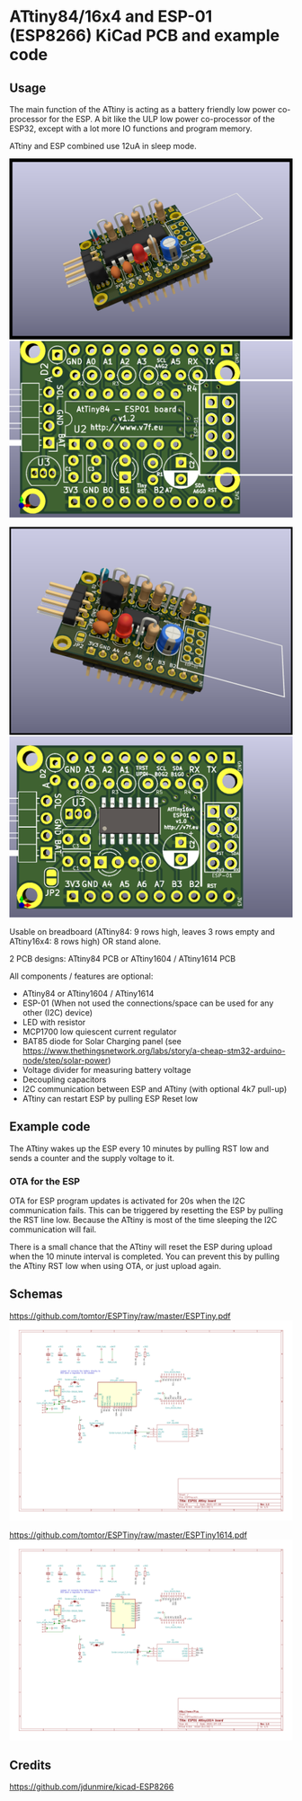 # ATtiny84/16x4 and ESP-01 (ESP8266) KiCad PCB and example code

## Usage

The main function of the ATtiny is acting as a battery friendly low power co-processor for the ESP.
A bit like the ULP low power co-processor of the ESP32, except with a lot more IO functions and program memory.

ATtiny and ESP combined use 12uA in sleep mode.

![3D rendering](ESPTiny.png)
![3D rendering](ESPTinyEmpty.png)

![3D rendering](ESPTiny1614.png)
![3D rendering](ESPTiny1614Empty.png)

Usable on breadboard (ATtiny84: 9 rows high, leaves 3 rows empty and ATtiny16x4: 8 rows high) OR stand alone.

2 PCB designs: ATtiny84 PCB or ATtiny1604 / ATtiny1614 PCB

All components / features are optional:

- ATtiny84 or ATtiny1604 / ATtiny1614
- ESP-01 (When not used the connections/space can be used for any other (I2C) device)
- LED with resistor
- MCP1700 low quiescent current regulator
- BAT85 diode for Solar Charging panel (see https://www.thethingsnetwork.org/labs/story/a-cheap-stm32-arduino-node/step/solar-power)
- Voltage divider for measuring battery voltage
- Decoupling capacitors
- I2C communication between ESP and ATtiny (with optional 4k7 pull-up)
- ATtiny can restart ESP by pulling ESP Reset low

## Example code

The ATtiny wakes up the ESP every 10 minutes by pulling RST low and sends a counter and the supply voltage to it.

### OTA for the ESP
OTA for ESP program updates is activated for 20s when the I2C communication fails.
This can be triggered by resetting the ESP by pulling the RST line low.
Because the ATtiny is most of the time sleeping
the I2C communication will fail.

There is a small chance that the ATtiny will reset the ESP during upload when the 10 minute interval is completed.
You can prevent this by pulling the ATtiny RST low when using OTA, or just upload again.

## Schemas

https://github.com/tomtor/ESPTiny/raw/master/ESPTiny.pdf
<img alt="Schema" src="./ESPTiny.svg">

https://github.com/tomtor/ESPTiny/raw/master/ESPTiny1614.pdf
<img alt="Schema" src="./ESPTiny1614.svg">

## Credits

https://github.com/jdunmire/kicad-ESP8266
